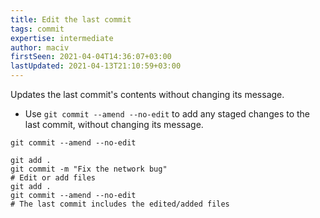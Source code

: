 ```yaml
---
title: Edit the last commit
tags: commit
expertise: intermediate
author: maciv
firstSeen: 2021-04-04T14:36:07+03:00
lastUpdated: 2021-04-13T21:10:59+03:00
---
```


Updates the last commit's contents without changing its message.

- Use `git commit --amend --no-edit` to add any staged changes to the last commit, without changing its message.

```shell
git commit --amend --no-edit
```

```shell
git add .
git commit -m "Fix the network bug"
# Edit or add files
git add .
git commit --amend --no-edit
# The last commit includes the edited/added files
```
